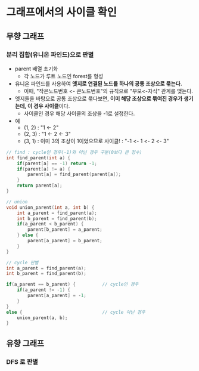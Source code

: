 # 그래프에서의 사이클 확인

## 무향 그래프

### 분리 집합(유니온 파인드)으로 판별

- parent 배열 초기화
    - 각 노드가 루트 노드인 forest를 형성
- 유니온 파인드를 사용하여 **엣지로 연결된 노드를 하나의 공통 조상으로 묶는다.**
    - 이때, "작은노드번호 <- 큰노드번호"의 규칙으로 "부모<-자식" 관계를 맺는다.
- 엣지들을 바탕으로 공통 조상으로 묶다보면, **이미 해당 조상으로 묶여진 경우가 생기는데, 이 경우 사이클**이다.
    - 사이클인 경우 해당 사이클의 조상을 -1로 설정한다.
- 예
    - (1, 2) : "1 <- 2"
    - (2, 3) : "1 <- 2 <- 3"
    - (3, 1) : 이미 3의 조상이 1이었으므로 사이클! : "-1 <- 1 <- 2 <- 3"

```cpp
// find : cycle인 경우(-1)와 아닌 경우 구분(0보다 큰 정수)
int find_parent(int a) {
    if(parent[a] == -1) return -1;
    if(parent[a] != a) {
        parent[a] = find_parent(parent[a]);
    }
    return parent[a];
}

// union
void union_parent(int a, int b) {
    int a_parent = find_parent(a);
    int b_parent = find_parent(b);
    if(a_parent < b_parent) {
        parent[b_parent] = a_parent;
    } else {
        parent[a_parent] = b_parent;
    }
}

// cycle 판별
int a_parent = find_parent(a);
int b_parent = find_parent(b);

if(a_parent == b_parent) {          // cycle인 경우
    if(a_parent != -1) {
        parent[a_parent] = -1;
    }
}
else {                              // cycle 아닌 경우
    union_parent(a, b);
}
```

## 유향 그래프

### DFS 로 판별
